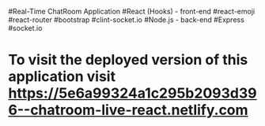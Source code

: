 #Real-Time ChatRoom Application 
#React (Hooks) - front-end
    #react-emoji
    #react-router
    #bootstrap
    #clint-socket.io
#Node.js - back-end
    #Express
    #socket.io
    
    
  # To visit the deployed version of this application visit https://5e6a99324a1c295b2093d396--chatroom-live-react.netlify.com
